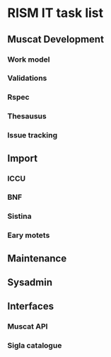 # RISM IT task list  

## Muscat Development
### Work model
### Validations
### Rspec
### Thesausus
### Issue tracking

## Import
### ICCU
### BNF
### Sistina
### Eary motets

## Maintenance

## Sysadmin

## Interfaces
### Muscat API
### Sigla catalogue
